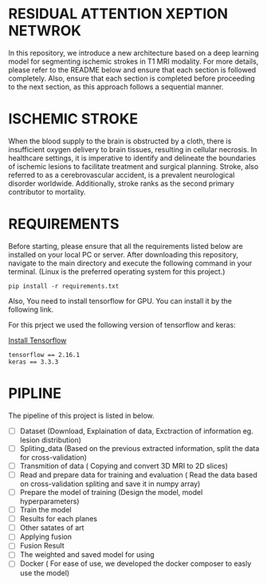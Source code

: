 # RESIDUAL ATTENTION XEPTION NETWROK
In this repository, we introduce a new architecture based on a deep learning model for segmenting ischemic strokes in T1 MRI modality.
 For more details, please refer to the README below and ensure that each section is followed completely. Also, ensure that each section is 
 completed before proceeding to the next section, as this approach follows a sequential manner.


# ISCHEMIC STROKE

When the blood supply to the brain is obstructed by a cloth, there is insufficient oxygen delivery to brain tissues, resulting in cellular necrosis. 
 In healthcare settings, it is imperative to identify and delineate the boundaries of ischemic lesions to facilitate treatment and surgical planning. 
 Stroke, also referred to as a cerebrovascular accident, is a prevalent neurological disorder worldwide. Additionally, stroke ranks as the second primary contributor to mortality. 

# REQUIREMENTS 

 Before starting, please ensure that all the requirements listed below are installed on your local PC or server.
 After downloading this repository, navigate to the main directory and execute the following command in your terminal. (Linux is the preferred operating system for this project.)


```
pip install -r requirements.txt

```
Also, You need to install tensorflow for GPU. You can install it by the following link.


For this prject we used the following version of tensorflow and keras:

[Install Tensorflow](https://www.tensorflow.org/install/pip)


```
tensorflow == 2.16.1
keras == 3.3.3 
```

# PIPLINE 

The pipeline of this project is listed in below.
 
- [ ] Dataset (Download, Explaination of data, Exctraction of information eg. lesion distribution)
- [ ] Spliting_data (Based on the previous extracted information, split the data for cross-validation) 
- [ ] Transmition of data ( Copying and convert 3D MRI to 2D slices)
- [ ] Read and prepare data for training and evaluation ( Read the data based on cross-validation spliting and save it in numpy array)
- [ ] Prepare the model of training (Design the model, model hyperparameters)
- [ ] Train the model 
- [ ] Results for each planes
- [ ] Other satates of art 
- [ ] Applying fusion 
- [ ] Fusion Result
- [ ] The weighted and saved model for using 
- [ ] Docker ( For ease of use, we developed the docker composer to easly use the model) 
